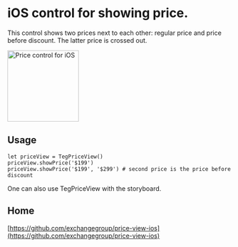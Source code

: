 # iOS control for showing price.

This control shows two prices next to each other: regular price and price before discount.
The latter price is crossed out.

<img src='https://dl.dropboxusercontent.com/u/11143285/bikeexchange/github_images/price-view-ios-screenshot.png' width='160' alt='Price control for iOS'>

 
## Usage

```
let priceView = TegPriceView()
priceView.showPrice('$199')
priceView.showPrice('$199', '$299') # second price is the price before discount
```

One can also use TegPriceView with the storyboard.

## Home

[https://github.com/exchangegroup/price-view-ios](https://github.com/exchangegroup/price-view-ios)
